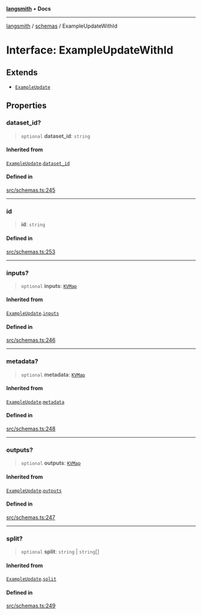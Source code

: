 [**langsmith**](../../README.md) • **Docs**

***

[langsmith](../../README.md) / [schemas](../README.md) / ExampleUpdateWithId

# Interface: ExampleUpdateWithId

## Extends

- [`ExampleUpdate`](ExampleUpdate.md)

## Properties

### dataset\_id?

> `optional` **dataset\_id**: `string`

#### Inherited from

[`ExampleUpdate`](ExampleUpdate.md).[`dataset_id`](ExampleUpdate.md#dataset_id)

#### Defined in

[src/schemas.ts:245](https://github.com/langchain-ai/langsmith-sdk/blob/da3c1bb4f1396b48909bf0abac53fd717458c764/js/src/schemas.ts#L245)

***

### id

> **id**: `string`

#### Defined in

[src/schemas.ts:253](https://github.com/langchain-ai/langsmith-sdk/blob/da3c1bb4f1396b48909bf0abac53fd717458c764/js/src/schemas.ts#L253)

***

### inputs?

> `optional` **inputs**: [`KVMap`](../type-aliases/KVMap.md)

#### Inherited from

[`ExampleUpdate`](ExampleUpdate.md).[`inputs`](ExampleUpdate.md#inputs)

#### Defined in

[src/schemas.ts:246](https://github.com/langchain-ai/langsmith-sdk/blob/da3c1bb4f1396b48909bf0abac53fd717458c764/js/src/schemas.ts#L246)

***

### metadata?

> `optional` **metadata**: [`KVMap`](../type-aliases/KVMap.md)

#### Inherited from

[`ExampleUpdate`](ExampleUpdate.md).[`metadata`](ExampleUpdate.md#metadata)

#### Defined in

[src/schemas.ts:248](https://github.com/langchain-ai/langsmith-sdk/blob/da3c1bb4f1396b48909bf0abac53fd717458c764/js/src/schemas.ts#L248)

***

### outputs?

> `optional` **outputs**: [`KVMap`](../type-aliases/KVMap.md)

#### Inherited from

[`ExampleUpdate`](ExampleUpdate.md).[`outputs`](ExampleUpdate.md#outputs)

#### Defined in

[src/schemas.ts:247](https://github.com/langchain-ai/langsmith-sdk/blob/da3c1bb4f1396b48909bf0abac53fd717458c764/js/src/schemas.ts#L247)

***

### split?

> `optional` **split**: `string` \| `string`[]

#### Inherited from

[`ExampleUpdate`](ExampleUpdate.md).[`split`](ExampleUpdate.md#split)

#### Defined in

[src/schemas.ts:249](https://github.com/langchain-ai/langsmith-sdk/blob/da3c1bb4f1396b48909bf0abac53fd717458c764/js/src/schemas.ts#L249)
